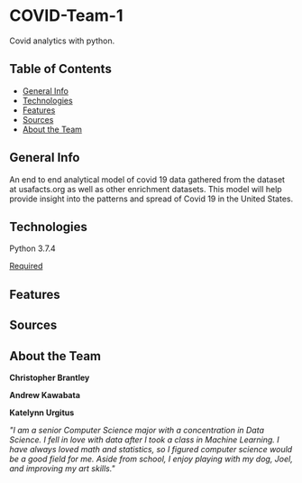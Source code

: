 # COVID-Team-1
Covid analytics with python.

## Table of Contents
* [General Info](#General-info)
* [Technologies](#technologies)
* [Features](#features)
* [Sources](#sources)
* [About the Team](#About-the-Team)

## General Info
An end to end analytical model of covid 19 data gathered from the dataset at usafacts.org as well as other enrichment datasets. This model will help provide insight into the patterns and spread of Covid 19 in the United States.

## Technologies
Python 3.7.4

[Required](requirements.txt)

## Features

## Sources

## About the Team
**Christopher Brantley**

**Andrew Kawabata**

**Katelynn Urgitus**

*"I am a senior Computer Science major with a concentration in Data Science. I fell in love with data after I took a class in Machine Learning. I have always loved math and statistics, so I figured computer science would be a good field for me. Aside from school, I enjoy playing with my dog, Joel, and improving my art skills."*
